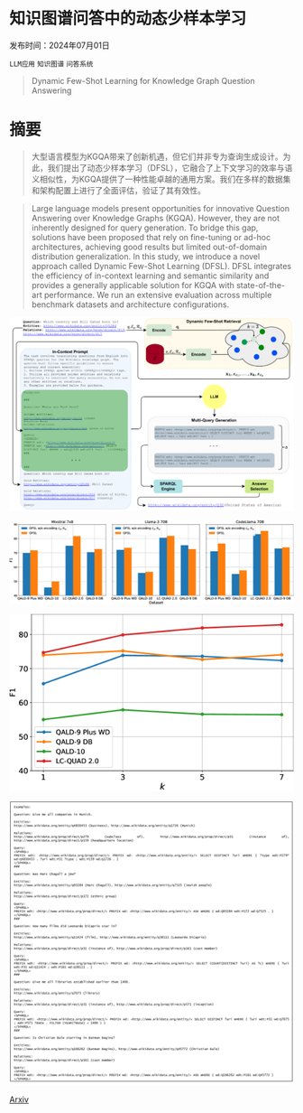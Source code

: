 # 知识图谱问答中的动态少样本学习

发布时间：2024年07月01日

`LLM应用` `知识图谱` `问答系统`

> Dynamic Few-Shot Learning for Knowledge Graph Question Answering

# 摘要

> 大型语言模型为KGQA带来了创新机遇，但它们并非专为查询生成设计。为此，我们提出了动态少样本学习（DFSL），它融合了上下文学习的效率与语义相似性，为KGQA提供了一种性能卓越的通用方案。我们在多样的数据集和架构配置上进行了全面评估，验证了其有效性。

> Large language models present opportunities for innovative Question Answering over Knowledge Graphs (KGQA). However, they are not inherently designed for query generation. To bridge this gap, solutions have been proposed that rely on fine-tuning or ad-hoc architectures, achieving good results but limited out-of-domain distribution generalization. In this study, we introduce a novel approach called Dynamic Few-Shot Learning (DFSL). DFSL integrates the efficiency of in-context learning and semantic similarity and provides a generally applicable solution for KGQA with state-of-the-art performance. We run an extensive evaluation across multiple benchmark datasets and architecture configurations.

![知识图谱问答中的动态少样本学习](../../../paper_images/2407.01409/x1.png)

![知识图谱问答中的动态少样本学习](../../../paper_images/2407.01409/x2.png)

![知识图谱问答中的动态少样本学习](../../../paper_images/2407.01409/x3.png)

![知识图谱问答中的动态少样本学习](../../../paper_images/2407.01409/x4.png)

[Arxiv](https://arxiv.org/abs/2407.01409)